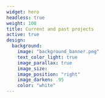```yaml
---
widget: hero
headless: true
weight: 100
title: Current and past projects
active: true
design:
  background:
    image: "background_banner.png"
    text_color_light: true
    image_parallax: true
    image_size: 
    image_position: "right"
    image_darken: .95
    color: "white"
---
```


